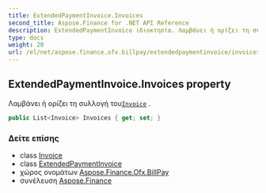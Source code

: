 ```yaml
---
title: ExtendedPaymentInvoice.Invoices
second_title: Aspose.Finance for .NET API Reference
description: ExtendedPaymentInvoice ιδιοκτησία. Λαμβάνει ή ορίζει τη συλλογή τουInvoice .
type: docs
weight: 20
url: /el/net/aspose.finance.ofx.billpay/extendedpaymentinvoice/invoices/
---
```

## ExtendedPaymentInvoice.Invoices property

Λαμβάνει ή ορίζει τη συλλογή του[`Invoice`](../../../aspose.finance.ofx/invoice/) .

```csharp
public List<Invoice> Invoices { get; set; }
```

### Δείτε επίσης

* class [Invoice](../../../aspose.finance.ofx/invoice/)
* class [ExtendedPaymentInvoice](../)
* χώρος ονομάτων [Aspose.Finance.Ofx.BillPay](../../extendedpaymentinvoice/)
* συνέλευση [Aspose.Finance](../../../)


